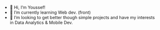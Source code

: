 - 👋 Hi, I’m Youssef!
- 🌱 I’m currently learning Web dev. (front)
- 💞️ I’m looking to get better though simple projects and have my interests in Data Analytics & Mobile Dev.


